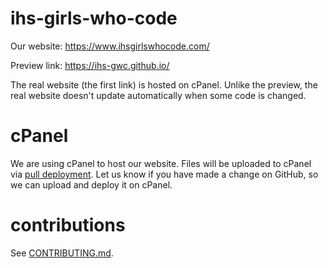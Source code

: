 # ihs-girls-who-code
Our website: https://www.ihsgirlswhocode.com/

Preview link: https://ihs-gwc.github.io/

The real website (the first link) is hosted on cPanel. Unlike the preview, the real website doesn't update automatically when some code is changed. 

# cPanel
We are using cPanel to host our website. Files will be uploaded to cPanel via [pull deployment](https://docs.cpanel.net/knowledge-base/web-services/guide-to-git-deployment/#manual-or-pull-deployment). Let us know if you have made a change on GitHub, so we can upload and deploy it on cPanel.

# contributions
See [CONTRIBUTING.md](https://github.com/ihs-gwc/ihs-gwc-website/blob/master/CONTRIBUTING.md).
